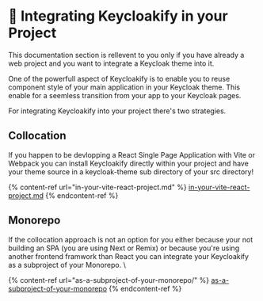 # 🔩 Integrating Keycloakify in your Project

This documentation section is rellevent to you only if you have already a web project and you want to integrate a Keycloak theme into it. &#x20;

One of the powerfull aspect of Keycloakify is to enable you to reuse component style of your main application in your Keycloak theme. This enable for a seemless transition from your app to your Keycloak pages. &#x20;

For integrating Keycloakify into your project there's two strategies. &#x20;

## Collocation

If you happen to be devlopping a React Single Page Application with Vite or Webpack you can install Keycloakify directly within your project and have your theme source in a keycloak-theme sub directory of your src directory! &#x20;

{% content-ref url="in-your-vite-react-project.md" %}
[in-your-vite-react-project.md](in-your-vite-react-project.md)
{% endcontent-ref %}

## Monorepo

If the collocation approach is not an option for you either because your not building an SPA (you are using Next or Remix) or because you're using another frontend framwork than React you can integrate your Keycloakify as a subproject of your Monorepo.  \


{% content-ref url="as-a-subproject-of-your-monorepo/" %}
[as-a-subproject-of-your-monorepo](as-a-subproject-of-your-monorepo/)
{% endcontent-ref %}
